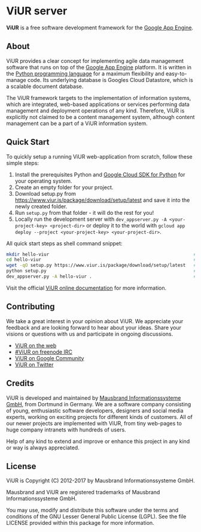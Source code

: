 # ViUR server

**ViUR** is a free software development framework for the [Google App Engine](https://appengine.google.com).

## About

ViUR provides a clear concept for implementing agile data management software that runs on top of the [Google App Engine](https://appengine.google.com) platform. It is written in the [Python programming language](https://python.org) for a maximum flexibility and easy-to-manage code. Its underlying database is Googles Cloud Datastore, which is a scalable document database.

The ViUR framework targets to the implementation of information systems, which are integrated, web-based applications or services performing data management and deployment operations of any kind. Therefore, ViUR is explicitly not claimed to be a content management system, although content management can be a part of a ViUR information system.

## Quick Start

To quickly setup a running ViUR web-application from scratch, follow these
simple steps:

1. Install the prerequisites Python and [Google Cloud SDK for Python](https://cloud.google.com/sdk) for your operating system.
2. Create an empty folder for your project.
3. Download setup.py from https://www.viur.is/package/download/setup/latest and save it into the newly created folder.
4. Run ``setup.py`` from that folder - it will do the rest for you!
5. Locally run the development server with ``dev_appserver.py -A <your-project-key> <project-dir>``
   or deploy it to the world with ``gcloud app deploy --project <your-project-key> <your-project-dir>``.

All quick start steps as shell command snippet:

```sh
mkdir hello-viur                                                      # Setup project folder
cd hello-viur                                                         # Change into this folder
wget -qO setup.py https://www.viur.is/package/download/setup/latest   # Download latest setup
python setup.py                                                       # Run ViUR setup tool
dev_appserver.py -A hello-viur .                                      # Start Google App Engine
```

Visit the official [ViUR online documentation](https://docs.viur.is/latest) for more information.

## Contributing

We take a great interest in your opinion about ViUR. We appreciate your feedback and are looking forward to hear about your ideas. Share your visions or questions with us and participate in ongoing discussions.

- [ViUR on the web](https://www.viur.is)
- [#ViUR on freenode IRC](https://webchat.freenode.net/?channels=viur)
- [ViUR on Google Community](https://plus.google.com/communities/102034046048891029088)
- [ViUR on Twitter](https://twitter.com/weloveViUR)

## Credits

ViUR is developed and maintained by [Mausbrand Informationssysteme GmbH](https://www.mausbrand.de/en), from Dortmund in Germany. We are a software company consisting of young, enthusiastic software developers, designers and social media experts, working on exciting projects for different kinds of customers. All of our newer projects are implemented with ViUR, from tiny web-pages to huge company intranets with hundreds of users.

Help of any kind to extend and improve or enhance this project in any kind or way is always appreciated.

## License

ViUR is Copyright (C) 2012-2017 by Mausbrand Informationssysteme GmbH.

Mausbrand and ViUR are registered trademarks of Mausbrand Informationssysteme GmbH.

You may use, modify and distribute this software under the terms and conditions of the GNU Lesser General Public License (LGPL). See the file LICENSE provided within this package for more information.
